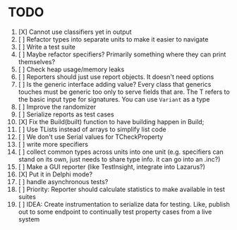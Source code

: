 # TODO

1. [X] Cannot use classifiers yet in output
2. [ ] Refactor types into separate units to make it easier to navigate
3. [ ] Write a test suite
4. [ ] Maybe refactor specifiers? Primarily something where they can print themselves?
5. [ ] Check heap usage/memory leaks
6. [ ] Reporters should just use report objects. It doesn't need options
7. [ ] Is the generic interface adding value? Every class that generics touches must be generic too only to serve fields that are. The T refers to the basic input type for signatures. You can use `Variant` as a type
8. [ ] Improve the randomizer
9. [ ] Serialize reports as test cases
10. [X] Fix the Build(built) function to have building happen in Build;
11. [ ] Use TLists instead of arrays to simplify list code
12. [ ] We don't use Serial values for TCheckProperty
13. [ ] write more specifiers
14. [ ] collect common types across units into one unit (e.g. specifiers can stand on its own, just needs to share type info. it can go into an .inc?)
15. [ ] Make a GUI reporter (like TestInsight, integrate into Lazarus?)
16. [X] Put it in Delphi mode?
17. [ ] handle asynchronous tests?
18. [ ] Priority: Reporter should calculate statistics to make available in test suites
19. [ ] IDEA: Create instrumentation to serialize data for testing. Like, publish out to some endpoint to continually test property cases from a live system
